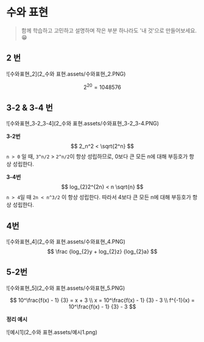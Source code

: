 # 수와 표현

> 함께 학습하고 고민하고 설명하며 작은 부분 하나라도 '내 것'으로 만들어보세요. 😁



## 2 번

![수와표현_2](2_수와 표현.assets/수와표현_2.PNG)

$$
2^{20} = 1048576
$$




## 3-2 & 3-4 번

![수와표현_3-2_3-4](2_수와 표현.assets/수와표현_3-2_3-4.PNG)

**3-2번**
$$
2_n^2 < \sqrt{2^n}
$$
`n > 0` 일 때, `3^n/2` > `2^n/2`이 항상 성립하므로, 0보다 큰 모든 n에 대해 부등호가 항상 성립한다.



**3-4번**
$$
log_{2}2^{2n} < n \sqrt{n}
$$
`n > 4`일 때 `2n < n^3/2` 이 항상 성립한다. 따라서 4보다 큰 모든 n에 대해 부등호가 항상 성립한다.



## 4번

![수와표현_4](2_수와 표현.assets/수와표현_4.PNG)
$$
\frac {log_{2}y + log_{2}z} {log_{2}a}
$$




## 5-2번

![수와표현_5](2_수와 표현.assets/수와표현_5.PNG)

$$
10^\frac{f(x) - 1} {3} = x + 3 \\
x = 10^\frac{f(x) - 1} {3}  - 3 \\
f^{-1}(x)  = 10^\frac{f(x) - 1} {3}  - 3
$$






**정리 예시**

![예시1](2_수와 표현.assets/예시1.png)